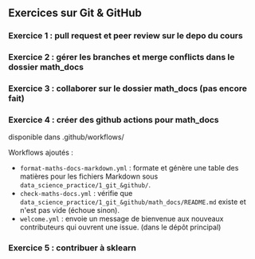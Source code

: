 ## Exercices sur Git & GitHub

### Exercice 1 : pull request et peer review sur le depo du cours

### Exercice 2 : gérer les branches et merge conflicts dans le dossier math_docs

### Exercice 3 : collaborer sur le dossier math_docs (pas encore fait)

### Exercice 4 : créer des github actions pour math_docs 

disponible dans .github/workflows/

Workflows ajoutés :
- `format-maths-docs-markdown.yml` : formate et génère une table des matières pour les fichiers Markdown sous `data_science_practice/1_git_&github/`.
- `check-maths-docs.yml` : vérifie que `data_science_practice/1_git_&github/math_docs/README.md` existe et n'est pas vide (échoue sinon).
- `welcome.yml` : envoie un message de bienvenue aux nouveaux contributeurs qui ouvrent une issue. (dans le dépôt principal)

### Exercice 5 : contribuer à sklearn

